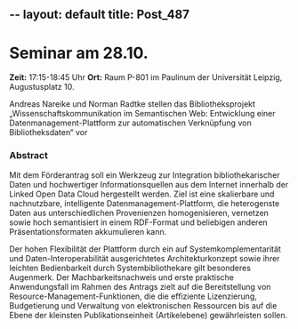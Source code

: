 --
layout: default
title: Post_487
---


# Seminar am 28.10.

<strong>Zeit:</strong> 17:15-18:45 Uhr
<strong>Ort:</strong> Raum P-801 im Paulinum der Universität Leipzig, Augustusplatz 10.

Andreas Nareike und Norman Radtke stellen das Bibliotheksprojekt „Wissenschaftskommunikation im Semantischen Web: Entwicklung einer Datenmanagement-Plattform zur automatischen Verknüpfung von Bibliotheksdaten“ vor
<h3>Abstract</h3>
Mit dem Förderantrag soll ein Werkzeug zur Integration bibliothekarischer Daten und hochwertiger Informationsquellen aus dem Internet innerhalb der Linked Open Data Cloud hergestellt werden. Ziel ist eine skalierbare und nachnutzbare, intelligente Datenmanagement-Plattform, die heterogenste Daten aus unterschiedlichen Provenienzen homogenisieren, vernetzen sowie hoch semantisiert in einem RDF-Format und beliebigen anderen Präsentationsformaten akkumulieren kann.

Der hohen Flexibilität der Plattform durch ein auf Systemkomplementarität und Daten-Interoperabilität ausgerichtetes Architekturkonzept sowie ihrer leichten Bedienbarkeit durch Systembibliothekare gilt besonderes Augenmerk. Der Machbarkeitsnachweis und erste praktische Anwendungsfall im Rahmen des Antrags zielt auf die Bereitstellung von Resource-Management-Funktionen, die die effiziente Lizenzierung, Budgetierung und Verwaltung von elektronischen Ressourcen bis auf die Ebene der kleinsten Publikationseinheit (Artikelebene) gewährleisten sollen.

